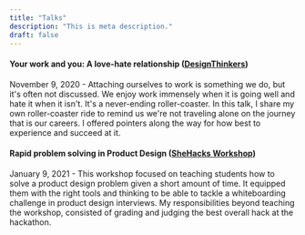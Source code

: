 ```yaml
---
title: "Talks"
description: "This is meta description."
draft: false
---
```

#### Your work and you: A love-hate relationship ([DesignThinkers](https://designthinkers.com/))

November 9, 2020 - Attaching ourselves to work is something we do, but it's often not discussed. We enjoy work immensely when it is going well and hate it when it isn't. It's a never-ending roller-coaster. In this talk, I share my own roller-coaster ride to remind us we're not traveling alone on the journey that is our careers. I offered pointers along the way for how best to experience and succeed at it. 


#### Rapid problem solving in Product Design ([SheHacks Workshop](https://www.youtube.com/watch?v=kHXpPQA7Je8))
January 9, 2021 - This workshop focused on teaching students how to solve a product design problem given a short amount of time. It equipped them with the right tools and thinking to be able to tackle a whiteboarding challenge in product design interviews. My responsibilities beyond teaching the workshop, consisted of grading and judging the best overall hack at the hackathon.